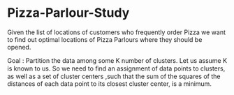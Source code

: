 # Pizza-Parlour-Study
Given the list of locations of customers who frequently order Pizza we want to find out optimal locations of Pizza Parlours where they should be opened.


Goal : Partition the data among some K number of clusters. Let us assume K is known to us.
So we need to ﬁnd an assignment of data points to clusters, as well as a set of cluster centers ,such that the sum of the squares of the distances of each data point to its closest cluster center, is a minimum.
